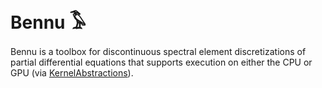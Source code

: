 # Bennu 𓅣

Bennu is a toolbox for discontinuous spectral element discretizations of partial
differential equations that supports execution on either the CPU or GPU (via
[KernelAbstractions](https://github.com/JuliaGPU/KernelAbstractions.jl)).
